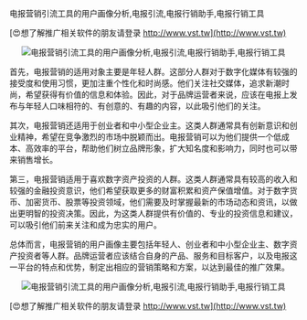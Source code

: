 电报营销引流工具的用户画像分析,电报引流,电报行销助手,电报行销工具

[😍想了解推广相关软件的朋友请登录 http://www.vst.tw](http://www.vst.tw)

 <center><img src="https://vst.tw/MP4/tuiguang/png/0.png" alt="电报营销引流工具的用户画像分析,电报引流,电报行销助手,电报行销工具"></center>

首先，电报营销的适用对象主要是年轻人群。这部分人群对于数字化媒体有较强的接受度和使用习惯，更加注重个性化和时尚感。他们关注社交媒体，追求新潮时尚，希望获得有价值的信息和体验。因此，对于品牌运营者来说，应该在电报上发布与年轻人口味相符的、有创意的、有趣的内容，以此吸引他们的关注。

其次，电报营销还适用于创业者和中小型企业主。这类人群通常具有创新意识和创业精神，希望在竞争激烈的市场中脱颖而出。电报营销可以为他们提供一个低成本、高效率的平台，帮助他们树立品牌形象，扩大知名度和影响力，同时也可以带来销售增长。

第三，电报营销适用于喜欢数字资产投资的人群。这类人群通常具有较高的收入和较强的金融投资意识，他们希望获取更多的财富积累和资产保值增值。对于数字货币、加密货币、股票等投资领域，他们需要及时掌握最新的市场动态和资讯，以做出更明智的投资决策。因此，为这类人群提供有价值的、专业的投资信息和建议，可以吸引他们前来关注和成为忠实的用户。

总体而言，电报营销的用户画像主要包括年轻人、创业者和中小型企业主、数字资产投资者等人群。品牌运营者应该结合自身的产品、服务和目标客户，以及电报这一平台的特点和优势，制定出相应的营销策略和方案，以达到最佳的推广效果。

 <center><img src="https://vst.tw/MP4/tuiguang/png/7.png" alt="电报营销引流工具的用户画像分析,电报引流,电报行销助手,电报行销工具"></center>

[😍想了解推广相关软件的朋友请登录 http://www.vst.tw](http://www.vst.tw)



